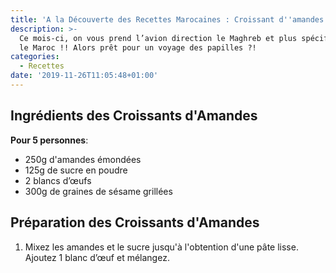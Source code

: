 ```yaml
---
title: 'A la Découverte des Recettes Marocaines : Croissant d''amandes au sésame'
description: >-
  Ce mois-ci, on vous prend l’avion direction le Maghreb et plus spécifiquement
  le Maroc !! Alors prêt pour un voyage des papilles ?!
categories:
  - Recettes
date: '2019-11-26T11:05:48+01:00'
---
```

## Ingrédients des Croissants d'Amandes

**Pour 5 personnes**:

* 250g d'amandes émondées
* 125g de sucre en poudre
* 2 blancs d’œufs
* 300g de graines de sésame grillées

## Préparation des Croissants d'Amandes

1. Mixez les amandes et le sucre jusqu'à l'obtention d'une pâte lisse. Ajoutez 1 blanc d’œuf et mélangez.
